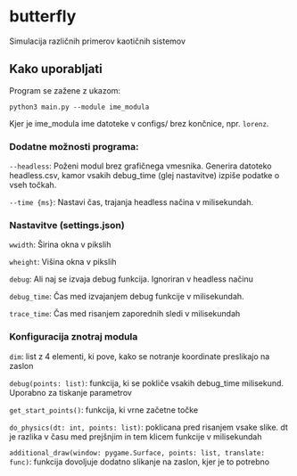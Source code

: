 # butterfly
Simulacija različnih primerov kaotičnih sistemov

## Kako uporabljati
Program se zažene z ukazom:

`python3 main.py --module ime_modula`

Kjer je ime_modula ime datoteke v configs/ brez končnice, npr. `lorenz`.

### Dodatne možnosti programa:

`--headless`: Poženi modul brez grafičnega vmesnika. Generira datoteko headless.csv, kamor vsakih debug_time (glej nastavitve) izpiše podatke o vseh točkah.

`--time {ms}`: Nastavi čas, trajanja headless načina v milisekundah.

### Nastavitve (settings.json)

`wwidth`: Širina okna v pikslih

`wheight`: Višina okna v pikslih

`debug`: Ali naj se izvaja debug funkcija. Ignoriran v headless načinu

`debug_time`: Čas med izvajanjem debug funkcije v milisekundah.

`trace_time`: Čas med risanjem zaporednih sledi v milisekundah

### Konfiguracija znotraj modula

`dim`: list z 4 elementi, ki pove, kako se notranje koordinate preslikajo na zaslon

`debug(points: list)`: funkcija, ki se pokliče vsakih debug_time milisekund. Uporabno za tiskanje parametrov

`get_start_points()`: funkcija, ki vrne začetne točke

`do_physics(dt: int, points: list)`: poklicana pred risanjem vsake slike. dt je razlika v času med prejšnjim in tem klicem funkcije v milisekundah

`additional_draw(window: pygame.Surface, points: list, translate: func)`: funkcija dovoljuje dodatno slikanje na zaslon, kjer je to potrebno

